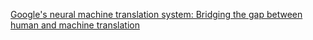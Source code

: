 <a href="https://arxiv.org/abs/1609.08144">Google's neural machine translation system: Bridging the gap between human and machine translation</a>